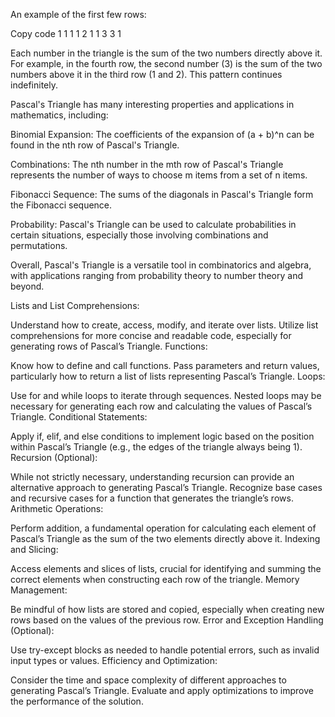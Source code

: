 An example of the first few rows:

Copy code 1 1 1 1 2 1 1 3 3 1

Each number in the triangle is the sum of the two numbers directly above it. For example, in the fourth row, the second number (3) is the sum of the two numbers above it in the third row (1 and 2). This pattern continues indefinitely.

Pascal's Triangle has many interesting properties and applications in mathematics, including:

Binomial Expansion: The coefficients of the expansion of (a + b)^n can be found in the nth row of Pascal's Triangle.

Combinations: The nth number in the mth row of Pascal's Triangle represents the number of ways to choose m items from a set of n items.

Fibonacci Sequence: The sums of the diagonals in Pascal's Triangle form the Fibonacci sequence.

Probability: Pascal's Triangle can be used to calculate probabilities in certain situations, especially those involving combinations and permutations.

Overall, Pascal's Triangle is a versatile tool in combinatorics and algebra, with applications ranging from probability theory to number theory and beyond.



Lists and List Comprehensions:

Understand how to create, access, modify, and iterate over lists.
Utilize list comprehensions for more concise and readable code, especially for generating rows of Pascal’s Triangle.
Functions:

Know how to define and call functions.
Pass parameters and return values, particularly how to return a list of lists representing Pascal’s Triangle.
Loops:

Use for and while loops to iterate through sequences.
Nested loops may be necessary for generating each row and calculating the values of Pascal’s Triangle.
Conditional Statements:

Apply if, elif, and else conditions to implement logic based on the position within Pascal’s Triangle (e.g., the edges of the triangle always being 1).
Recursion (Optional):

While not strictly necessary, understanding recursion can provide an alternative approach to generating Pascal’s Triangle.
Recognize base cases and recursive cases for a function that generates the triangle’s rows.
Arithmetic Operations:

Perform addition, a fundamental operation for calculating each element of Pascal’s Triangle as the sum of the two elements directly above it.
Indexing and Slicing:

Access elements and slices of lists, crucial for identifying and summing the correct elements when constructing each row of the triangle.
Memory Management:

Be mindful of how lists are stored and copied, especially when creating new rows based on the values of the previous row.
Error and Exception Handling (Optional):

Use try-except blocks as needed to handle potential errors, such as invalid input types or values.
Efficiency and Optimization:

Consider the time and space complexity of different approaches to generating Pascal’s Triangle.
Evaluate and apply optimizations to improve the performance of the solution.
